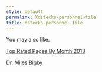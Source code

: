 ```yaml
---
style: default
permalink: Xdstecks-personnel-file
title: dstecks-personnel-file
---
```

You may also like:

[Top Rated Pages By Month 2013](http://scp-wiki.net/top-rated-pages-by-month-2013)

[Dr. Miles Bigby](http://scp-wiki.net/milesbigby)
